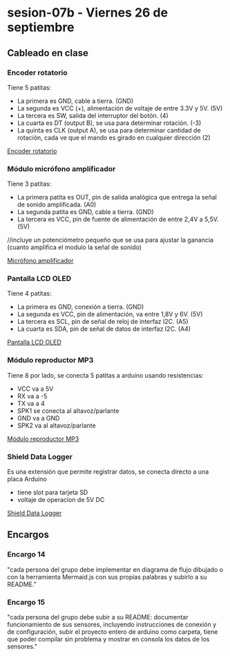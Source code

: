 # sesion-07b - Viernes 26 de septiembre

## Cableado en clase

### Encoder rotatorio

Tiene 5 patitas:

- La primera es GND, cable a tierra. (GND)
- La segunda es VCC (+), alimentación de voltaje de entre 3.3V y 5V. (5V)
- La tercera es SW, salida del interruptor del botón. (4)
- La cuarta es DT (output B), se usa para determinar rotación. (-3)
- La quinta es CLK (output A), se usa para determinar cantidad de rotación, cada ve que el mando es girado en cualquier dirección (2)

 [Encoder rotatorio](https://afel.cl/products/encoder-rotatorio-ky-040-360-grados)

 ### Módulo micrófono amplificador 
 
 Tiene 3 patitas:

- La primera patita es OUT, pin de salida analógica que entrega la señal de sonido amplificada. (A0) 
- La segunda patita es GND, cable a tierra. (GND)
- La tercera es VCC, pin de fuente de alimentación de entre 2,4V a 5,5V. (5V)

//incluye un potenciómetro pequeño que se usa para ajustar la ganancia (cuanto amplifica el modulo la señal de sonido)

 [Micrófono amplificador](https://afel.cl/products/modulo-microfono-amplificador-max4466?_pos=1&_sid=0ce6bddc2&_ss=r)

### Pantalla LCD OLED 

Tiene 4 patitas:

- La primera es GND, conexión a tierra. (GND)
- La segunda es VCC, pin de alimentación, va entre 1,8V y 6V. (5V)
- La tercera es SCL, pin de señal de reloj de interfaz I2C. (A5)
- La cuarta es SDA, pin de señal de datos de interfaz I2C. (A4)

 [Pantalla LCD OLED](https://afel.cl/products/pantalla-lcd-oled-1-3-128x64-caracteres-azules)

### Módulo reproductor MP3

Tiene 8 por lado, se conecta 5 patitas a arduino usando resistencias:

- VCC va a 5V
- RX va a -5
- TX va a 4
- SPK1 se conecta al altavoz/parlante
- GND va a GND
- SPK2 va al altavoz/parlante

[Módulo reproductor MP3](https://afel.cl/products/modulo-reproductor-mp3-dfplayer-mini?utm_term=&hsa_kw=&hsa_mt=&gad_campaignid=1711725544)

### Shield Data Logger

Es una extensión que permite registrar datos, se conecta directo a una placa Arduino

- tiene slot para tarjeta SD
- voltaje de operacion de 5V DC

[Shield Data Logger](https://afel.cl/products/shield-data-logger-para-arduino-uno-mega?utm_term=&hsa_kw=&hsa_mt=&gad_campaignid=1711725544) 



## Encargos

### Encargo 14

 "cada persona del grupo debe implementar en diagrama de flujo dibujado o con la herramienta Mermaid.js con sus propias palabras y subirlo a su README."

### Encargo 15
 
"cada persona del grupo debe subir a su README: documentar funcionamiento de sus sensores, incluyendo instrucciones de conexión y de configuración, subir el proyecto entero de arduino como carpeta, tiene que poder compilar sin problema y mostrar en consola los datos de los sensores."
